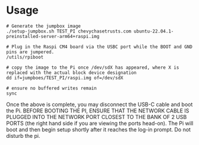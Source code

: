 Usage
======
```
# Generate the jumpbox image
./setup-jumpbox.sh TEST_PI chevychasetrusts.com ubuntu-22.04.1-preinstalled-server-arm64+raspi.img

# Plug in the Raspi CM4 board via the USBC port while the BOOT and GND pins are jumpered.
/utils/rpiboot

# copy the image to the Pi once /dev/sdX has appeared, where X is replaced with the actual block device designation
dd if=jumpboes/TEST_PI/raspi.img of=/dev/sdX

# ensure no buffered writes remain
sync
```

Once the above is complete, you may disconnect the USB-C cable and boot the Pi.  BEFORE BOOTING THE PI, ENSURE THAT THE NETWORK CABLE IS PLUGGED INTO THE NETWORK PORT CLOSEST TO THE BANK OF 2 USB PORTS (the right hand side if you are viewing the ports head-on).  The Pi will boot and then begin setup shortly after it reaches the log-in prompt.  Do not disturb the pi.

